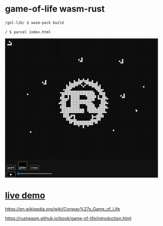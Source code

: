 # game-of-life wasm-rust
`/gol-lib/ $ wasm-pack build`

`/ $ parcel index.html`

![run](.readme/run3.gif)

# [live demo](https://tomas-b.github.io/gol-demo/)

https://en.wikipedia.org/wiki/Conway%27s_Game_of_Life

https://rustwasm.github.io/book/game-of-life/introduction.html